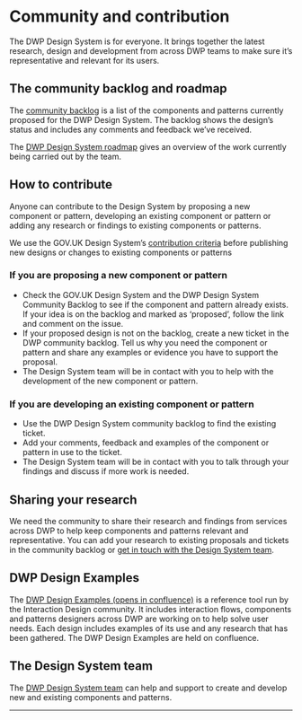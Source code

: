 # Community and contribution

The DWP Design System is for everyone. It brings together the latest research, design and development from across DWP teams to make sure it’s representative and relevant for its users.

## The community backlog and roadmap

The [community backlog](/backlog "see our backlog") is a list of the components and patterns currently proposed for the DWP Design System. The backlog shows the design’s status and includes any comments and feedback we’ve received.

The [DWP Design System roadmap](/roadmap) gives an overview of the work currently being carried out by the team.

## How to contribute

Anyone can contribute to the Design System by proposing a new component or pattern, developing an existing component or pattern or adding any research or findings to existing components or patterns.

We use the GOV.UK Design System’s [contribution criteria](https://design-system.service.gov.uk/community/contribution-criteria/) before publishing new designs or changes to existing components or patterns

### If you are proposing a new component or pattern
<ul>
<li>Check the GOV.UK Design System and the DWP Design System Community Backlog to see if the component and pattern already exists. If your idea is on the backlog and marked as ‘proposed’, follow the link and comment on the issue.</li>
<li>If your proposed design is not on the backlog, create a new ticket in the DWP community backlog. Tell us why you need the component or pattern and share any examples or evidence you have to support the proposal. </li>
<li>The Design System team will be in contact with you to help with the development of the new component or pattern.</li>
</ul>

### If you are developing an existing component or pattern

<ul>
<li>Use the DWP Design System community backlog to find the existing ticket. </li>
<li>Add your comments, feedback and examples of the component or pattern in use to the ticket.</li>
<li>The Design System team will be in contact with you to talk through your findings and discuss if more work is needed.</li>
</ul>

## Sharing your research

We need the community to share their research and findings from services across DWP to help keep components and patterns relevant and representative. You can add your research to existing proposals and tickets in the community backlog or <a href="/latest-updates/team">get in touch with the Design System team</a>.

## DWP Design Examples

The <a href="https://dwpdigital.atlassian.net/wiki/spaces/INTD/pages/131921347136/DWP+Design+Examples">DWP Design Examples (opens in confluence)</a> is a reference tool run by the Interaction Design community. It includes interaction flows, components and patterns designers across DWP are working on to help solve user needs. Each design includes examples of its use and any research that has been gathered. The DWP Design Examples are held on confluence.

## The Design System team

The [DWP Design System team](/latest-updates/team) can help and support to create and develop new and existing components and patterns.
<hr class="govuk-section-break govuk-section-break--visible govuk-section-break--xl">
